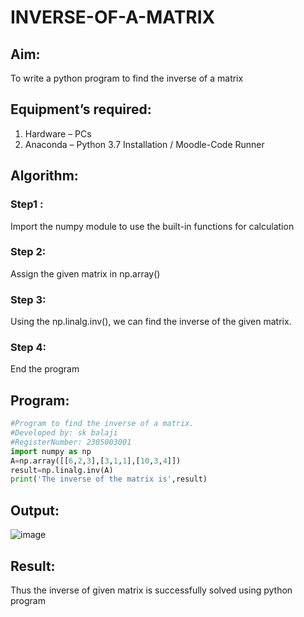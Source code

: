 # INVERSE-OF-A-MATRIX
## Aim:
To write a python program to find the inverse of a matrix
## Equipment’s required:
1. 	Hardware – PCs
2. 	Anaconda – Python 3.7 Installation / Moodle-Code Runner
## Algorithm:
### Step1 : 
Import the numpy module to use the built-in functions for calculation
### Step 2:
Assign the given matrix in np.array()
### Step 3: 
Using the np.linalg.inv(), we can find the inverse of the given matrix.
### Step 4: 
End the program
## Program:
```python
#Program to find the inverse of a matrix.
#Developed by: sk balaji
#RegisterNumber: 2305003001
import numpy as np
A=np.array([[6,2,3],[3,1,1],[10,3,4]])
result=np.linalg.inv(A)
print('The inverse of the matrix is',result)
```
## Output:
![image](https://github.com/Chithradheep/INVERSE-OF-A-MATRIX/assets/155505137/1a3ebc9f-8cb2-4adf-bcd3-1044544478e7)

## Result:
Thus the inverse of given matrix is successfully solved using python program
